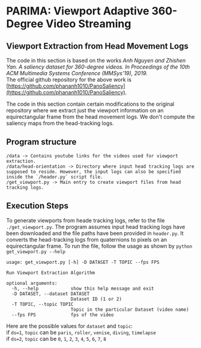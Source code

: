 # PARIMA: Viewport Adaptive 360-Degree Video Streaming

## Viewport Extraction from Head Movement Logs

The code in this section is based on the works *Anh Nguyen and Zhishen Yan. A saliency dataset for 360-degree videos. In Proceedings of the 10th ACM Multimedia Systems Conference (MMSys’19), 2019.*
<br/>
The official github repository for the above work is [https://github.com/phananh1010/PanoSaliency](https://github.com/phananh1010/PanoSaliency).

The code in this section contain certain modifications to the original repository where we extract just the viewport information on an equirectangular frame from the head movement logs. We don't compute the saliency maps from the head-tracking logs.


## Program structure
	/data -> Contains youtube links for the videos used for viewport extraction.  
	/data/head-orientation -> Directory where input head tracking logs are supposed to reside. However, the input logs can also be specified inside the `/header.py` script file.   
	/get_viewport.py -> Main entry to create viewport files from head tracking logs.  


## Execution Steps
To generate viewports from heade tracking logs, refer to the file `./get_viewport.py`. The program assumes input head tracking logs have been downloaded and the file paths have been provided in `header.py`. It converts the head-tracking logs from quaternions to pixels on an equirectangular frame. To run the file, follow the usage as shown by `python get_viewport.py --help`
	
	usage: get_viewport.py [-h] -D DATASET -T TOPIC --fps FPS

	Run Viewport Extraction Algorithm

	optional arguments:
	  -h, --help            show this help message and exit
	  -D DATASET, --dataset DATASET
	                        Dataset ID (1 or 2)
	  -T TOPIC, --topic TOPIC
	                        Topic in the particular Dataset (video name)
	  --fps FPS             fps of the video

Here are the possible values for `dataset` and `topic`:  
if `ds=1`, `topic` can be `paris`, `roller`, `venise`, `diving`, `timelapse`  
if `ds=2`, `topic` can be `0`, `1`, `2`, `3`, `4`, `5`, `6`, `7`, `8`  
